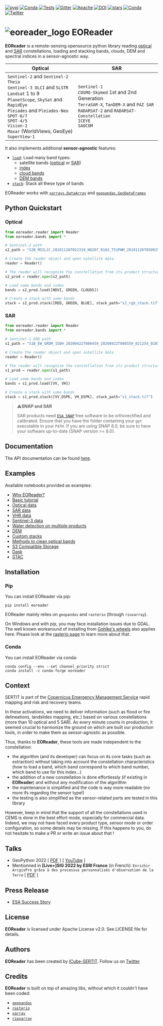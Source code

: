 [![pypi](https://img.shields.io/pypi/v/eoreader.svg)](https://pypi.python.org/pypi/eoreader)
[![Conda](https://img.shields.io/conda/vn/conda-forge/eoreader.svg)](https://anaconda.org/conda-forge/eoreader)
[![Tests](https://github.com/sertit/eoreader/actions/workflows/test.yml/badge.svg)](https://github.com/sertit/eoreader/actions/workflows/test.yml)
[![Gitter](https://badges.gitter.im/eoreader/community.svg)](https://gitter.im/eoreader/community?utm_source=badge&utm_medium=badge&utm_campaign=pr-badge)
[![Apache](https://img.shields.io/badge/License-Apache%202.0-blue.svg)](https://github.com/sertit/eoreader/blob/master/LICENSE)
[![DOI](https://zenodo.org/badge/DOI/10.5281/zenodo.6958233.svg)](https://doi.org/10.5281/zenodo.6958233)
[![stars](https://img.shields.io/github/stars/sertit/eoreader?style=social)](https://github.com/sertit/eoreader)
[![Conda](https://img.shields.io/conda/dn/conda-forge/eoreader.svg)](https://anaconda.org/conda-forge/eoreader)
[![Twitter](https://img.shields.io/twitter/url/https/twitter.com/eoreader.svg?style=social&label=EOReader)](https://twitter.com/eoreader)

# ![eoreader_logo](https://eoreader.readthedocs.io/en/latest/_static/favicon.png) EOReader

**EOReader** is a remote-sensing opensource python library reading [optical](https://eoreader.readthedocs.io/en/latest/optical.html)
and [SAR](https://eoreader.readthedocs.io/en/latest/sar.html) constellations, loading and stacking bands,
clouds, DEM and spectral indices in a sensor-agnostic way.

| **Optical**                                                                                                                                                                                                                                                    | **SAR**                                                                                                                                                             |
|----------------------------------------------------------------------------------------------------------------------------------------------------------------------------------------------------------------------------------------------------------------|---------------------------------------------------------------------------------------------------------------------------------------------------------------------|
| `Sentinel-2` and `Sentinel-2 Theia`<br>`Sentinel-3 OLCI` and `SLSTR`<br>`Landsat` 1 to 9<br>`PlanetScope`, `SkySat` and `RapidEye`<br>`Pleiades` and `Pleiades-Neo`<br>`SPOT-6/7`<br>`SPOT-4/5`<br>`Vision-1`<br>`Maxar` (WorldViews, GeoEye)<br>`SuperView-1` | `Sentinel-1`<br>`COSMO-Skymed` 1st and 2nd Generation<br>`TerraSAR-X`, `TanDEM-X` and `PAZ SAR`<br>`RADARSAT-2` and `RADARSAT-Constellation`<br>`ICEYE`<br>`SAOCOM` |

It also implements additional **sensor-agnostic** features:

- [`load`](https://eoreader.readthedocs.io/en/latest/api/eoreader.products.product.Product.html#eoreader.products.product.Product.load): Load many band types:
    - satellite bands ([optical](https://eoreader.readthedocs.io/en/latest/optical.html#satellite-bands) or [SAR](https://eoreader.readthedocs.io/en/latest/sar.html#sar-bands))
    - [index](https://eoreader.readthedocs.io/en/latest/optical.html#available-index)
    - [cloud bands](https://eoreader.readthedocs.io/en/latest/optical.html#cloud-bands)
    - [DEM bands](https://eoreader.readthedocs.io/en/latest/optical.html#dem-bands)
- [`stack`](https://eoreader.readthedocs.io/en/latest/api/eoreader.products.product.Product.html#eoreader.products.product.Product.stack): Stack all these type of bands

EOReader works with [`xarrays.DataArray`](http://xarray.pydata.org/en/stable/generated/xarray.DataArray.html#xarray.DataArray)
and [`geopandas.GeoDataFrames`](https://geopandas.org/docs/user_guide/data_structures.html#geodataframe)


## Python Quickstart

### Optical

```python
from eoreader.reader import Reader
from eoreader.bands import *

# Sentinel-2 path
s2_path = "S2B_MSIL1C_20181126T022319_N0207_R103_T51PWM_20181126T050025.SAFE"

# Create the reader object and open satellite data
reader = Reader()

# The reader will recognize the constellation from its product structure
s2_prod = reader.open(s2_path)

# Load some bands and index
bands = s2_prod.load([NDVI, GREEN, CLOUDS])

# Create a stack with some bands
stack = s2_prod.stack([RED, GREEN, BLUE], stack_path="s2_rgb_stack.tif")
```

### SAR

```python
from eoreader.reader import Reader
from eoreader.bands import *

# Sentinel-1 GRD path
s1_path = "S1B_EW_GRDM_1SDH_20200422T080459_20200422T080559_021254_028559_784D.zip"

# Create the reader object and open satellite data
reader = Reader()

# The reader will recognize the constellation from its product structure
s1_prod = reader.open(s1_path)

# Load some bands and index
bands = s1_prod.load([VV, VH])

# Create a stack with some bands
stack = s1_prod.stack([VV_DSPK, VH_DSPK], stack_path="s1_stack.tif")
```

> ⚠️**SNAP and SAR**
>
> SAR products need [`ESA SNAP`](https://senbox.atlassian.net/wiki/spaces/SNAP/pages/70503590/Creating+a+GPF+Graph)
> free software to be orthorectified and calibrated.
> Ensure that you have the folder containing your `gpt` executable in your `PATH`.
> If you are using SNAP 8.0, be sure to have your software up-to-date (SNAP version >= 8.0).

## Documentation
The API documentation can be found [here](https://eoreader.readthedocs.io/en/latest/).

## Examples

Available notebooks provided as examples:

- [Why EOReader?](https://eoreader.readthedocs.io/en/latest/notebooks/why_eoreader.html)
- [Basic tutorial](https://eoreader.readthedocs.io/en/latest/notebooks/base.html)
- [Optical data](https://eoreader.readthedocs.io/en/latest/notebooks/optical.html)
- [SAR data](https://eoreader.readthedocs.io/en/latest/notebooks/SAR.html)
- [VHR data](https://eoreader.readthedocs.io/en/latest/notebooks/VHR.html)
- [Sentinel-3 data](https://eoreader.readthedocs.io/en/latest/notebooks/sentinel-3.html)
- [Water detection on multiple products](https://eoreader.readthedocs.io/en/latest/notebooks/water_detection.html)
- [DEM](https://eoreader.readthedocs.io/en/latest/notebooks/dem.html)
- [Custom stacks](https://eoreader.readthedocs.io/en/latest/notebooks/custom.html)
- [Methods to clean optical bands](https://eoreader.readthedocs.io/en/latest/notebooks/optical_cleaning_methods.html)
- [S3 Compatible Storage](https://eoreader.readthedocs.io/en/latest/notebooks/s3_compatible_storage.html)
- [Dask](https://eoreader.readthedocs.io/en/latest/notebooks/dask.html)
- [STAC](https://eoreader.readthedocs.io/en/latest/notebooks/stac.html)

## Installation

### Pip

You can install EOReader via pip:

`pip install eoreader`

EOReader mainly relies on `geopandas` and `rasterio` (through `rioxarray`).

On Windows and with pip, you may face installation issues due to GDAL.
The well known workaround of installing from [Gohlke's wheels](https://www.lfd.uci.edu/~gohlke/pythonlibs/#rasterio)
also applies here.
Please look at the [rasterio page](https://rasterio.readthedocs.io/en/latest/installation.html)
to learn more about that.

### Conda

You can install EOReader via conda:

```
conda config --env --set channel_priority strict
conda install -c conda-forge eoreader
```

## Context

SERTIT is part of the [Copernicus Emergency Management Service](https://emergency.copernicus.eu/)
rapid mapping and risk and recovery teams.

In these activations, we need to deliver information (such as flood or fire delineations, landslides mapping, etc.)
based on various constellations (more than 10 optical and 5 SAR). As every minute counts in production,
it seemed crucial to harmonize the ground on which are built our production tools, in order to make them
as sensor-agnostic as possible.

Thus, thanks to **EOReader**, these tools are made independent to the constellation:
- the algorithm (and its developer) can focus on its core tasks (such as extraction)
without taking into account the constellation characteristics
(how to load a band, which band correspond to which band number, which band to use for this index...)
- the addition of a new constellation is done effortlessly (if existing in **EOReader**) and without any modification of the algorithm
- the maintenance is simplified and the code is way more readable (no more ifs regarding the sensor type!)
- the testing is also simplified as the sensor-related parts are tested in this library

However, keep in mind that the support of all the constellations used in CEMS is done in the best effort mode, especially for commercial data.
Indeed, we may not have faced every product type, sensor mode or order configuration, so some details may be missing.
If this happens to you, do not hesitate to make a PR or write an issue about that !

## Talks

- GeoPython 2022 [ [PDF](https://seafile.unistra.fr/f/be2b461af970465b903e/) ] [ [YouTube](https://www.youtube.com/watch?v=mKxOiRULOJA&t=14303s) ]
- Mentionned in **[Live+]SIG 2022 by ESRI France** (in French):
 `Enrichir ArcgisPro grâce à des processus personnalisés d'observation de la Terre`
 [ [PDF](https://seafile.unistra.fr/f/9502a14f142041468837/) ]

## Press Release

- [ESA Success Story](https://earth.esa.int/eogateway/news/new-open-source-python-library-improves-rapid-mapping-services)

## License

**EOReader** is licensed under Apache License v2.0. See LICENSE file for details.

## Authors

**EOReader** has been created by [ICube-SERTIT](https://sertit.unistra.fr/).
Follow us on [Twitter](https://twitter.com/eoreader)

## Credits

**EOReader** is built on top of amazing libs, without which it couldn't have been coded:

- [`geopandas`](https://geopandas.org/)
- [`rasterio`](https://rasterio.readthedocs.io/en/latest/)
- [`xarray`](http://xarray.pydata.org/en/stable/)
- [`rioxarray`](https://corteva.github.io/rioxarray/stable/)
